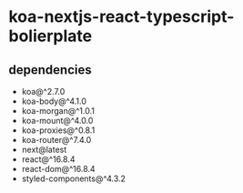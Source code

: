 # koa-nextjs-react-typescript-bolierplate

## dependencies

- koa@^2.7.0
- koa-body@^4.1.0
- koa-morgan@^1.0.1
- koa-mount@^4.0.0
- koa-proxies@^0.8.1
- koa-router@^7.4.0
- next@latest
- react@^16.8.4
- react-dom@^16.8.4
- styled-components@^4.3.2

